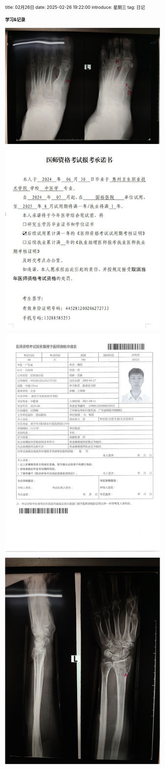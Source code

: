 title: 02月26日
date: 2025-02-26 19:22:00
introduce: 星期三
tag: 日记

#### 学习&记录
![mmexport1740532548723](/static/img/2025/02/26/mmexport1740532548723.jpg)

![mmexport1740545599760](/static/img/2025/02/26/mmexport1740545599760.jpg)

![mmexport1740545607955](/static/img/2025/02/26/mmexport1740545607955.jpg)

![mmexport1740560896513](/static/img/2025/02/26/mmexport1740560896513.jpg)

